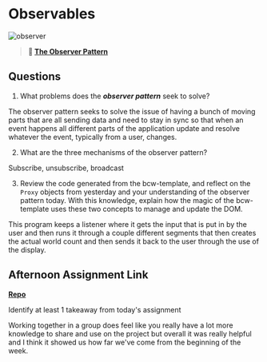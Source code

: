 # Observables

![observer](https://bcw.blob.core.windows.net/public/img/journals/8014045611652045)

> **📖 [The Observer Pattern](https://codeworksacademy.com/fs-student-guide/resources/wk3/04-Observer-Pattern)**

## Questions

1. What problems does the ***observer pattern*** seek to solve?

The observer pattern seeks to solve the issue of having a bunch of moving parts that are all sending data and need to stay in sync so that when an event happens all different parts of the application update and resolve whatever the event, typically from a user, changes.

2. What are the three mechanisms of the observer pattern?

Subscribe, unsubscribe, broadcast

3. Review the code generated from the bcw-template, and reflect on the `Proxy` objects from yesterday and your understanding of the observer pattern today. With this knowledge, explain how the magic of the bcw-template uses these two concepts to manage and update the DOM.

This program keeps a listener where it gets the input that is put in by the user and then runs it through a couple different segments that then creates the actual world count and then sends it back to the user through the use of the display.

## Afternoon Assignment Link

**[Repo](https://github.com/PeytonCurr/fruitSalad)**

Identify at least 1 takeaway from today's assignment

Working together in a group does feel like you really have a lot more knowledge to share and use on the project but overall it was really helpful and I think it showed us how far we've come from the beginning of the week.